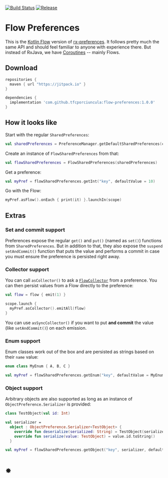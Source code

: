 [![Build Status](https://app.bitrise.io/app/83cbb59f8537b54e/status.svg?token=71wk-H1uKmybn_KB1Q7Gmw)](https://app.bitrise.io/app/83cbb59f8537b54e)
[![Release](https://jitpack.io/v/tfcporciuncula/flow-preferences.svg)](https://jitpack.io/#tfcporciuncula/flow-preferences)

# Flow Preferences

This is the [Kotlin Flow](https://kotlinlang.org/docs/reference/coroutines/flow.html) version of 
[rx-preferences](https://github.com/f2prateek/rx-preferences). It follows pretty much the same API and 
should feel familiar to anyone with experience there. But instead of RxJava, 
we have [Coroutines](https://kotlinlang.org/docs/reference/coroutines/coroutines-guide.html) -- mainly Flows.

## Download

```groovy
repositories {
  maven { url "https://jitpack.io" }
}

dependencies {
  implementation 'com.github.tfcporciuncula:flow-preferences:1.0.0'
}
```

## How it looks like

Start with the regular `SharedPreferences`:

```kotlin
val sharedPreferences = PreferenceManager.getDefaultSharedPreferences(context)
```

Create an instance of `FlowSharedPreferences` from that:

```kotlin
val flowSharedPreferences = FlowSharedPreferences(sharedPreferences)
```

Get a preference:

```kotlin
val myPref = flowSharedPreferences.getInt("key", defaultValue = 10)
```

Go with the Flow:

```kotlin
myPref.asFlow().onEach { print(it) }.launchIn(scope)

```

## Extras

### Set and commit support

Preferences expose the regular `get()` and `put()` (named as `set()`) functions from `SharedPreferences`. 
But in addition to that, they also expose the `suspend` `setAndCommit()` function that puts the value and performs a
commit in case you must ensure the preference is persisted right away.

### Collector support

You can call `asCollector()` to ask a 
[`FlowCollector`](https://kotlin.github.io/kotlinx.coroutines/kotlinx-coroutines-core/kotlinx.coroutines.flow/-flow-collector/) 
from a preference. You can then persist values from a Flow directly to the preference:

```kotlin
val flow = flow { emit(1) }

scope.launch {
  myPref.asCollector().emitAll(flow)
}
```

You can use `asSyncCollector()` if you want to put **and commit** the value (like `setAndCommit()`) on each emission.

### Enum support

Enum classes work out of the box and are persisted as strings based on their `name` value:

```kotlin
enum class MyEnum { A, B, C }

val myPref = flowSharedPreferences.getEnum("key", defaultValue = MyEnum.A)
```

### Object support

Arbitrary objects are also supported as long as an instance of `ObjectPreference.Serializer` is provided:

```kotlin
class TestObject(val id: Int)

val serializer =
  object : ObjectPreference.Serializer<TestObject> {
    override fun deserialize(serialized: String) = TestObject(serialized.toInt())
    override fun serialize(value: TestObject) = value.id.toString()
  }

val myPref = flowSharedPreferences.getObject("key", serializer, defaultValue = TestObject(0))
```

# ⁕
